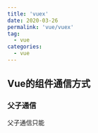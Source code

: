 ```yaml
---
title: 'vuex'
date: 2020-03-26
permalink: 'vue/vuex'
tag:
  - vue
categories:
  - vue
---
```


## Vue的组件通信方式

### 父子通信

父子通信只能